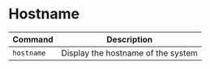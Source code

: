# Hostname 

| **Command** | **Description** |
|-------------|-----------------|
| `hostname` | Display the hostname of the system |
